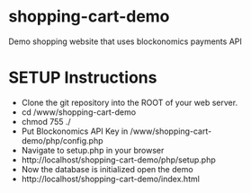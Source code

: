 # shopping-cart-demo
Demo shopping website that uses blockonomics payments API

# SETUP Instructions
* Clone the git repository into the ROOT of your web server.
* cd /www/shopping-cart-demo
* chmod 755 ./
* Put Blockonomics API Key in /www/shopping-cart-demo/php/config.php
* Navigate to setup.php in your browser
* http://localhost/shopping-cart-demo/php/setup.php
* Now the database is initialized open the demo
* http://localhost/shopping-cart-demo/index.html
